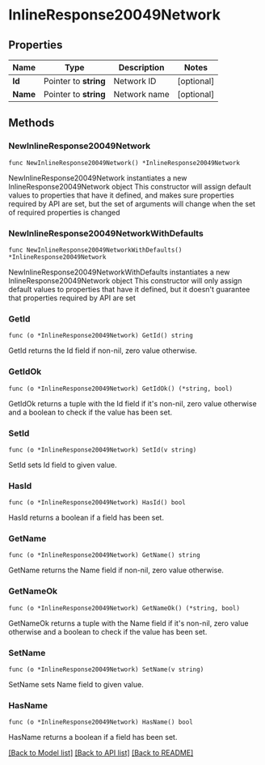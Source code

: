 # InlineResponse20049Network

## Properties

Name | Type | Description | Notes
------------ | ------------- | ------------- | -------------
**Id** | Pointer to **string** | Network ID | [optional] 
**Name** | Pointer to **string** | Network name | [optional] 

## Methods

### NewInlineResponse20049Network

`func NewInlineResponse20049Network() *InlineResponse20049Network`

NewInlineResponse20049Network instantiates a new InlineResponse20049Network object
This constructor will assign default values to properties that have it defined,
and makes sure properties required by API are set, but the set of arguments
will change when the set of required properties is changed

### NewInlineResponse20049NetworkWithDefaults

`func NewInlineResponse20049NetworkWithDefaults() *InlineResponse20049Network`

NewInlineResponse20049NetworkWithDefaults instantiates a new InlineResponse20049Network object
This constructor will only assign default values to properties that have it defined,
but it doesn't guarantee that properties required by API are set

### GetId

`func (o *InlineResponse20049Network) GetId() string`

GetId returns the Id field if non-nil, zero value otherwise.

### GetIdOk

`func (o *InlineResponse20049Network) GetIdOk() (*string, bool)`

GetIdOk returns a tuple with the Id field if it's non-nil, zero value otherwise
and a boolean to check if the value has been set.

### SetId

`func (o *InlineResponse20049Network) SetId(v string)`

SetId sets Id field to given value.

### HasId

`func (o *InlineResponse20049Network) HasId() bool`

HasId returns a boolean if a field has been set.

### GetName

`func (o *InlineResponse20049Network) GetName() string`

GetName returns the Name field if non-nil, zero value otherwise.

### GetNameOk

`func (o *InlineResponse20049Network) GetNameOk() (*string, bool)`

GetNameOk returns a tuple with the Name field if it's non-nil, zero value otherwise
and a boolean to check if the value has been set.

### SetName

`func (o *InlineResponse20049Network) SetName(v string)`

SetName sets Name field to given value.

### HasName

`func (o *InlineResponse20049Network) HasName() bool`

HasName returns a boolean if a field has been set.


[[Back to Model list]](../README.md#documentation-for-models) [[Back to API list]](../README.md#documentation-for-api-endpoints) [[Back to README]](../README.md)


